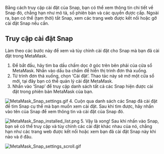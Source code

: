 Bằng cách truy cập cài đặt của Snap, bạn có thể xem thông tin chi tiết về Snap đó, chẳng hạn như mô tả, số phiên bản và các quyền được cấp. Ngoài ra, bạn có thể (tạm thời) tắt Snap, xem các trang web được kết nối hoặc gỡ cài đặt Snap nếu cần.


Truy cập cài đặt Snap
---------------------


Làm theo các bước này để xem và tùy chỉnh cài đặt cho Snap mà bạn đã cài đặt trong MetaMask.


1. Để bắt đầu, hãy tìm ba dấu chấm dọc ở góc trên bên phải của cửa sổ MetaMask. Nhấn vào dấu ba chấm để hiển thị trình đơn thả xuống.
2. Từ trình đơn thả xuống, chọn ‘Cài đặt’. Thao tác này sẽ mở một cửa sổ mới, tại đây bạn có thể quản lý cài đặt MetaMask.
3. Nhấn vào ‘Snap’ để truy cập danh sách tất cả các Snap hiện được cài đặt trong phiên bản MetaMask của bạn.


![MetaMask_Snap_settings.gif](https://support.metamask.io/hc/article_attachments/18378285433883)
4. Cuộn qua danh sách các Snap đã cài đặt để tìm Snap cụ thể mà bạn muốn xem cài đặt. Sau khi tìm được, hãy nhấn vào tên của Snap để xem thông tin và cài đặt của Snap đó.


![MetaMask_Snap_installed_list.png](https://support.metamask.io/hc/article_attachments/18378316715547)
5. Vậy là xong! Sau khi nhấn vào Snap, bạn sẽ có thể truy cập và tùy chỉnh các cài đặt khác nhau của nó, chẳng hạn như các trang web được kết nối hoặc xem bạn đã cài đặt Snap này khi nào và ở đâu.


![MetaMask_Snap_settings_scroll.gif](https://support.metamask.io/hc/article_attachments/18378285465627)
